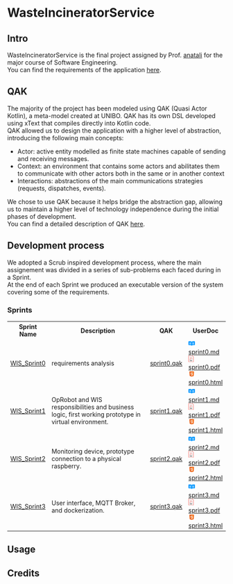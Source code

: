 # WasteIncineratorService

## Intro
WasteIncineratorService is the final project assigned by Prof. [anatali](https://github.com/anatali) for the major course of Software Engineering.<br/>
You can find the requirements of the application [here](https://htmlpreview.github.io/?https://github.com/b3nny01/WasteIncineratorService/blob/main/_resources/slides/TemaFinale24.html).


## QAK
The majority of the project has been modeled using QAK (Quasi Actor Kotlin), a meta-model created at UNIBO.
QAK has its own DSL developed using xText that compiles directly into Kotlin code.<br/>
QAK allowed us to design the application with a higher level of abstraction, introducing the following main concepts:
* Actor: active entity modelled as finite state machines capable of sending and receiving messages.
* Context: an environment that contains some actors and abilitates them to communicate with other actors both in the same or in another context
* Interactions: abstractions of the main communications strategies (requests, dispatches, events).

We chose to use QAK because it helps bridge the abstraction gap, allowing us to maintain a higher level of technology independence during the initial phases of development.<br/>
You can find a detailed description of QAK  [here](https://htmlpreview.github.io/?https://github.com/b3nny01/WasteIncineratorService/blob/main/_resources/slides/QakActors24.html).

## Development process
We adopted a Scrub inspired development process, where the main assignement was divided in a series of sub-problems each faced during in a Sprint.<br/>
At the end of each Sprint we produced an executable version of the system covering some of the requirements.

### Sprints

<table>
    <tr>
        <th>
            <b>Sprint Name</b>
        </th>
        <th>
            <b>Description</b>
        </th>
        <th>
            <b>QAK</b>
        </th>
        <th>
            <b>UserDoc</tb>
        </th>
    </tr>
    <tr>
        <td>
            <a href="./WIS_Sprint0/">WIS_Sprint0</a>
        </td>
        <td width="300px">
            requirements analysis
        </td>
        <td>
            <a href="./WIS_Sprint0/src/sprint0_v1.qak">sprint0.qak</a>
        </td>
        <td>
            <img src="_resources/imgs/readmeLogo.svg" height="15px"/> <a href="WIS_Sprint0/userDocs/sprint0_v1.md">sprint0.md</a><br/>
            <img src="_resources/imgs/pdfLogo.png" height="15px"/> <a href="https://nbviewer.org/github/b3nny01/WasteIncineratorService/blob/main/WIS_Sprint0/userDocs/sprint0_v1.pdf" title="sprint0.pdf" download>sprint0.pdf</a><br/>
            <img src="_resources/imgs/htmlLogo.png" height="15px"/> <a href="https://htmlpreview.github.io/?https://github.com/b3nny01/WasteIncineratorService/blob/main/WIS_Sprint0/userDocs/sprint0_v1.html" title="sprint0.html" download>sprint0.html</a>
        </td>
    </tr>
    <tr>
        <td>
            <a href="./WIS_Sprint1/">WIS_Sprint1</a>
        </td>
        <td width="300px">
            OpRobot and WIS responsibilities and business logic, first working prototype in virtual environment.
        </td>
        <td>
            <a href="./WIS_Sprint1/src/sprint1.qak">sprint1.qak</a>
        </td>
        <td>
            <img src="_resources/imgs/readmeLogo.svg" height="15px"/> <a href="WIS_Sprint1/userDocs/sprint1.md">sprint1.md</a><br/>
            <img src="_resources/imgs/pdfLogo.png" height="15px"/> <a href="https://nbviewer.org/github/b3nny01/WasteIncineratorService/blob/main/WIS_Sprint1/userDocs/sprint1.pdf" title="sprint1.pdf" download>sprint1.pdf</a><br/>
            <img src="_resources/imgs/htmlLogo.png" height="15px"/> <a href="https://htmlpreview.github.io/?https://github.com/b3nny01/WasteIncineratorService/blob/main/WIS_Sprint1/userDocs/sprint1.html" title="sprint1.html" download>sprint1.html</a>
        </td>
    </tr>
    <tr>
        <td>
            <a href="./WIS_Sprint2/">WIS_Sprint2</a>
        </td>
        <td width="300px">
            Monitoring device, prototype connection to a physical raspberry.
        </td>
        <td>
            <a href="./WIS_Sprint2/src/sprint2.qak">sprint2.qak</a>
        </td>
        <td>
            <img src="_resources/imgs/readmeLogo.svg" height="15px"/> <a href="WIS_Sprint2/userDocs/sprint2.md">sprint2.md</a><br/>
            <img src="_resources/imgs/pdfLogo.png" height="15px"/> <a href="https://nbviewer.org/github/b3nny01/WasteIncineratorService/blob/main/WIS_Sprint2/userDocs/sprint2.pdf" title="sprint2.pdf" download>sprint2.pdf</a><br/>
            <img src="_resources/imgs/htmlLogo.png" height="15px"/> <a href="https://htmlpreview.github.io/?https://github.com/b3nny01/WasteIncineratorService/blob/main/WIS_Sprint2/userDocs/sprint2.html" title="sprint2.html" download>sprint2.html</a>
        </td>
    </tr>
    <tr>
        <td>
            <a href="./WIS_Sprint3/">WIS_Sprint3</a>
        </td>
        <td width="300px">
            User interface, MQTT Broker, and dockerization.
        </td>
        <td>
            <a href="./WIS_Sprint3/src/sprint3.qak">sprint3.qak</a>
        </td>
        <td>
            <img src="_resources/imgs/readmeLogo.svg" height="15px"/> <a href="WIS_Sprint3/userDocs/sprint3.md">sprint3.md</a><br/>
            <img src="_resources/imgs/pdfLogo.png" height="15px"/> <a href="https://nbviewer.org/github/b3nny01/WasteIncineratorService/blob/main/WIS_Sprint3/userDocs/sprint3.pdf" title="sprint3.pdf" download>sprint3.pdf</a><br/>
            <img src="_resources/imgs/htmlLogo.png" height="15px"/> <a href="https://htmlpreview.github.io/?https://github.com/b3nny01/WasteIncineratorService/blob/main/WIS_Sprint3/userDocs/sprint3.html" title="sprint3.html" download>sprint3.html</a>
        </td>
    </tr>
</table>

## Usage

## Credits
